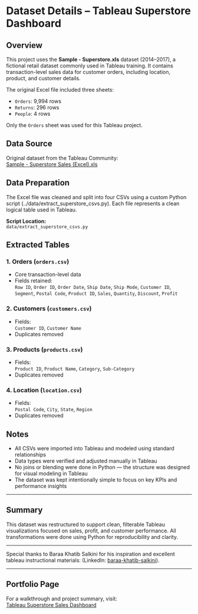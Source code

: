 # Dataset Details – Tableau Superstore Dashboard

## Overview

This project uses the **Sample - Superstore.xls** dataset (2014–2017), a fictional retail dataset commonly used in Tableau training. It contains transaction-level sales data for customer orders, including location, product, and customer details.

The original Excel file included three sheets:  
- `Orders`: 9,994 rows  
- `Returns`: 296 rows  
- `People`: 4 rows

Only the `Orders` sheet was used for this Tableau project.

## Data Source

Original dataset from the Tableau Community:  
[Sample - Superstore Sales (Excel).xls](https://community.tableau.com/s/question/0D54T00000CWeX8SAL/sample-superstore-sales-excelxls)

## Data Preparation

The Excel file was cleaned and split into four CSVs using a custom Python script (../data/extract_superstore_csvs.py). Each file represents a clean logical table used in Tableau.

**Script Location:**  
`data/extract_superstore_csvs.py`

## Extracted Tables

### 1. Orders (`orders.csv`)
- Core transaction-level data
- Fields retained:  
  `Row ID`, `Order ID`, `Order Date`, `Ship Date`, `Ship Mode`, `Customer ID`, `Segment`, `Postal Code`, `Product ID`, `Sales`, `Quantity`, `Discount`, `Profit`

### 2. Customers (`customers.csv`)
- Fields:  
  `Customer ID`, `Customer Name`  
- Duplicates removed

### 3. Products (`products.csv`)
- Fields:  
  `Product ID`, `Product Name`, `Category`, `Sub-Category`  
- Duplicates removed

### 4. Location (`location.csv`)
- Fields:  
  `Postal Code`, `City`, `State`, `Region`  
- Duplicates removed  

## Notes

- All CSVs were imported into Tableau and modeled using standard relationships
- Data types were verified and adjusted manually in Tableau
- No joins or blending were done in Python — the structure was designed for visual modeling in Tableau
- The dataset was kept intentionally simple to focus on key KPIs and performance insights

---

## Summary

This dataset was restructured to support clean, filterable Tableau visualizations focused on sales, profit, and customer performance. All transformations were done using Python for reproducibility and clarity.

---

Special thanks to Baraa Khatib Salkini for his inspiration and excellent tableau instructional materials: 
(LinkedIn: [baraa-khatib-salkini](https://www.linkedin.com/in/baraa-khatib-salkini)).

---

## Portfolio Page

For a walkthrough and project summary, visit:  
[Tableau Superstore Sales Dashboard](https://tonynick.notion.site/Tableau-Superstore-Sales-Dashboard-1ca9c67da0d480a6ad81fbc3b0add2b5)
